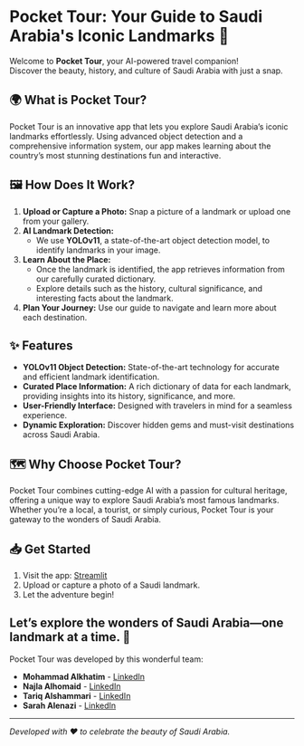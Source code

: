 # Pocket Tour: Your Guide to Saudi Arabia's Iconic Landmarks 🌟  

Welcome to **Pocket Tour**, your AI-powered travel companion!  
Discover the beauty, history, and culture of Saudi Arabia with just a snap.  

## 🌍 What is Pocket Tour?  
Pocket Tour is an innovative app that lets you explore Saudi Arabia’s iconic landmarks effortlessly. Using advanced object detection and a comprehensive information system, our app makes learning about the country’s most stunning destinations fun and interactive.  

## 🖼️ How Does It Work?  
1. **Upload or Capture a Photo:** Snap a picture of a landmark or upload one from your gallery.  
2. **AI Landmark Detection:**  
   - We use **YOLOv11**, a state-of-the-art object detection model, to identify landmarks in your image.  
3. **Learn About the Place:**  
   - Once the landmark is identified, the app retrieves information from our carefully curated dictionary.  
   - Explore details such as the history, cultural significance, and interesting facts about the landmark.  
4. **Plan Your Journey:** Use our guide to navigate and learn more about each destination.  

## ✨ Features  
- **YOLOv11 Object Detection:** State-of-the-art technology for accurate and efficient landmark identification.  
- **Curated Place Information:** A rich dictionary of data for each landmark, providing insights into its history, significance, and more.  
- **User-Friendly Interface:** Designed with travelers in mind for a seamless experience.  
- **Dynamic Exploration:** Discover hidden gems and must-visit destinations across Saudi Arabia.  

## 🗺️ Why Choose Pocket Tour?  
Pocket Tour combines cutting-edge AI with a passion for cultural heritage, offering a unique way to explore Saudi Arabia’s most famous landmarks. Whether you’re a local, a tourist, or simply curious, Pocket Tour is your gateway to the wonders of Saudi Arabia.  

## 📥 Get Started  
1. Visit the app: [Streamlit](https://pockettourpy-kx8g8qptrzpzpdub5jkykt.streamlit.app/)  
2. Upload or capture a photo of a Saudi landmark.  
3. Let the adventure begin!  

Let’s explore the wonders of Saudi Arabia—one landmark at a time. 🌟  
---
Pocket Tour was developed by this wonderful team:
- **Mohammad Alkhatim** - [LinkedIn](https://www.linkedin.com/in/mohammad-alkhatim-9b1770266/)
- **Najla Alhomaid** - [LinkedIn](https://www.linkedin.com/in/najla-a-154039226)
- **Tariq Alshammari** - [LinkedIn](https://www.linkedin.com/in/tariq-alshammari-173a91298/)
- **Sarah Alenazi** - [LinkedIn](https://www.linkedin.com/in/sarah-alenazi-5a508a247/)

---  
_Developed with ❤️ to celebrate the beauty of Saudi Arabia._  
